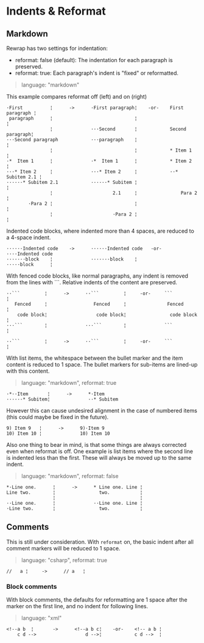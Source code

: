 # Indents & Reformat #

## Markdown ##

Rewrap has two settings for indentation:
- reformat: false (default): The indentation for each paragraph is
  preserved.
- reformat: true: Each paragraph's indent is "fixed" or reformatted.

> language: "markdown"

This example compares reformat off (left) and on (right)

    ·First          ¦      ->      ·First paragraph¦    -or-    First paragraph ¦
     paragraph      ¦                              ¦                            ¦
                    ¦              ···Second       ¦            Second paragraph¦
    ···Second paragraph            ···paragraph    ¦                            ¦
                    ¦                              ¦            * Item 1        ¦
    ·*  Item 1      ¦              ·*  Item 1      ¦            * Item 2        ¦
    ···* Item 2     ¦              ···* Item 2     ¦            ··* Subitem 2.1 ¦
    ······* Subitem 2.1            ······* Subitem ¦                            ¦
                    ¦                      2.1     ¦                Para 2      ¦
            ·Para 2 ¦                              ¦                            ¦
                    ¦                      ·Para 2 ¦                            ¦

Indented code blocks, where indented more than 4 spaces, are reduced to a
4-space indent.

    ······Indented code    ->      ······Indented code   -or-    ····Indented code
    ·······block    ¦              ·······block    ¦             ·····block      ¦

With fenced code blocks, like normal paragraphs, any indent is removed from the
lines with ```. Relative indents of the content are preserved.

    ··```         ¦      ->      ··```         ¦     -or-     ```           ¦
       Fenced     ¦                 Fenced     ¦               Fenced       ¦
        code block¦                  code block¦                code block  ¦
    ···```        ¦              ···```        ¦              ```           ¦

    ··```         ¦      ->      ··```         ¦     -or-     ```           ¦

With list items, the whitespace between the bullet marker and the
item content is reduced to 1 space. The bullet markers for sub-items are
lined-up with this content.

> language: "markdown", reformat: true

    ·*··Item       ¦      ->      *·Item
    ······* Subitem¦              ··* Subitem

However this can cause undesired alignment in the case of numbered items (this
could maybe be fixed in the future).

    9) Item 9   ¦      ->      9)·Item 9
    10) Item 10 ¦              10) Item 10

Also one thing to bear in mind, is that some things are always corrected even when
reformat is off. One example is list items where the second line is indented
less than the first. These will always be moved up to the same indent.

> language: "markdown", reformat: false

    *·Line one.      ¦      ->      * Line one. Line ¦
    Line two.        ¦                two.           ¦
                     ¦                               ¦
    ··Line one.      ¦              ··Line one. Line ¦
    ·Line two.       ¦                two.           ¦


## Comments ##

This is still under consideration. With `reformat` on, the basic indent after
all comment markers will be reduced to 1 space.

> language: "csharp", reformat: true

    //   a ¦     ->      // a   ¦

### Block comments ###

With block comments, the defaults for reformatting are 1 space after the marker
on the first line, and no indent for following lines.

> language: "xml"

    <!--a b  ¦       ->      <!--a b c¦    -or-    <!-- a b ¦
        c d -->                  d -->¦            c d -->  ¦
